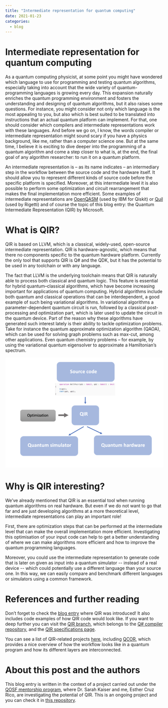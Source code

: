 ```yaml
---
title: "Intermediate representation for quantum computing"
date: 2021-01-23
categories:
  - blog
---
```


# Intermediate representation for quantum computing

As a quantum computing physicist, at some point you might have wondered which language to use for programming and testing quantum algorithms, especially taking into account that the wide variety of quantum-programming languages is growing every day. This expansion naturally enriches the quantum programming environment and fosters the understanding and designing of quantum algorithms, but it also raises some questions. For instance, you might consider not only which language is the most appealing to you, but also which is best suited to be translated into instructions that an actual quantum platform can implement. For that, one should consider which compilers and intermediate representations work with these languages. And before we go on, I know, the words compiler or intermediate representation might sound scary if you have a physics background, like me, rather than a computer science one. But at the same time, I believe it is exciting to dive deeper into the programming of a quantum algorithm and come a step closer to what is, at the end, the final goal of any algorithm researcher: to run it on a quantum platform.

An intermediate representation is – as its name indicates – an intermediary step in the workflow between the source code and the hardware itself. It should allow you to represent different kinds of source code before the specific platform is specified. Moreover, at this intermediate level it is also possible to perform some optimization and circuit rearrangement that makes the final implementation more efficient. Some examples of intermediate representations are [OpenQASM](https://github.com/QISKit/openqasm) (used by IBM for Qiskit) or [Quil](https://github.com/rigetti/quil) (used by Rigetti) and of course the topic of this blog entry: the Quantum Intermediate Representation (QIR) by Microsoft.

# What is QIR?

QIR is based on LLVM, which is a classical, widely-used, open-source intermediate representation. QIR is hardware-agnostic, which means that there no components specific to the quantum hardware platform. Currently the only tool that supports QIR is Q# and the QDK, but it has the potential to be used in any toolchain or with any language.
 
The fact that LLVM is the underlying toolchain means that QIR is naturally able to process both classical and quantum logic. This feature is essential for hybrid quantum–classical algorithms, which have become increasing important for applications of quantum computing. Hybrid algorithms include both quantum and classical operations that can be interdependent, a good example of such being variational algorithms. In variational algorithms a parameter-dependent quantum circuit is run, followed by a classical post-processing and optimization part, which is later used to update the circuit in the quantum device. Part of the reason why these algorithms have generated such interest lately is their ability to tackle optimization problems. Take for instance the quantum approximate optimization algorithm (QAOA), which can be used for solving graph problems such as max-cut, among other applications. Even quantum chemistry problems – for example, by using the variational quantum eigensolver to approximate a Hamiltonian’s spectrum.

![QIR workflow](/assets/images/qir_diagram.png)

# Why is QIR interesting?
 
We’ve already mentioned that QIR is an essential tool when running quantum algorithms on real hardware. But even if we do not want to go that far and are just developing algorithms at a more theoretical level, intermediate representations can play an important role! 

First, there are optimization steps that can be performed at the intermediate level that can make the overall implementation more efficient. Investigating this optimisation of your input code can help to get a better understanding of where we can make algorithms more efficient and how to improve the quantum programming languages. 

Moreover, you could use the intermediate representation to generate code that is later on given as input into a quantum simulator -- instead of a real device -- which could potentially use a different language than your source one. In this way, we can easily compare and benchmark different languages or simulators using a common framework.

# References and further reading

Don’t forget to check the [blog entry](https://devblogs.microsoft.com/qsharp/introducing-quantum-intermediate-representation-qir/) where QIR was introduced! It also includes code examples of how QIR code would look like. If you want to deep further you can visit the [QIR branch](https://github.com/microsoft/qsharp-compiler/tree/feature/qir), which belongs to the [Q# compiler repository](https://github.com/microsoft/qsharp-compiler), and the [QIR specifications page](https://github.com/microsoft/qsharp-language/tree/main/Specifications/QIR).

You can see a list of QIR-related projects [here](https://github.com/microsoft/qsharp-language/blob/main/Specifications/QIR/List.md), including [QCOR](https://qcor.ornl.gov/), which provides a nice overview of how the workflow looks like in a quantum program and how its different layers are interconnected.


# About this post and the authors

This blog entry is written in the context of a project carried out under the [QOSF mentorship program](https://qosf.org/qc_mentorship/), where Dr. Sarah Kaiser and me, Esther Cruz Rico, are investigating the potential of QIR. This is an ongoing project and you can check it in [this repository](https://github.com/esthercruz/qosf_mentorship_project). 
